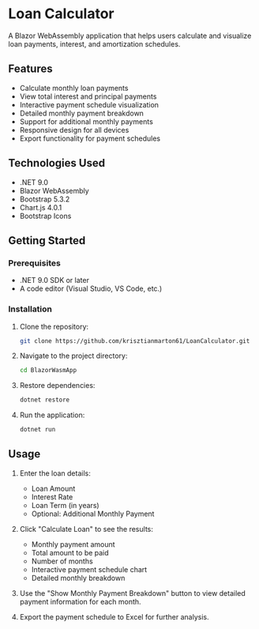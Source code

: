 # Loan Calculator

A Blazor WebAssembly application that helps users calculate and visualize loan payments, interest, and amortization schedules.

## Features

- Calculate monthly loan payments
- View total interest and principal payments
- Interactive payment schedule visualization
- Detailed monthly payment breakdown
- Support for additional monthly payments
- Responsive design for all devices
- Export functionality for payment schedules

## Technologies Used

- .NET 9.0
- Blazor WebAssembly
- Bootstrap 5.3.2
- Chart.js 4.0.1
- Bootstrap Icons

## Getting Started

### Prerequisites

- .NET 9.0 SDK or later
- A code editor (Visual Studio, VS Code, etc.)

### Installation

1. Clone the repository:
   ```bash
   git clone https://github.com/krisztianmarton61/LoanCalculator.git
   ```

2. Navigate to the project directory:
   ```bash
   cd BlazorWasmApp
   ```

3. Restore dependencies:
   ```bash
   dotnet restore
   ```

4. Run the application:
   ```bash
   dotnet run
   ```

## Usage

1. Enter the loan details:
   - Loan Amount
   - Interest Rate
   - Loan Term (in years)
   - Optional: Additional Monthly Payment

2. Click "Calculate Loan" to see the results:
   - Monthly payment amount
   - Total amount to be paid
   - Number of months
   - Interactive payment schedule chart
   - Detailed monthly breakdown

3. Use the "Show Monthly Payment Breakdown" button to view detailed payment information for each month.

4. Export the payment schedule to Excel for further analysis.
